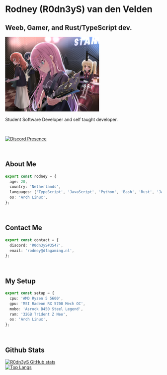 # Rodney (R0dn3yS) van den Velden

## Weeb, Gamer, and Rust/TypeScript dev.

<img src="./resources/bocchi.jpg" width="60%" />

<br>

Student Software Developer and self taught developer.

<br>

[![Discord Presence](https://lanyard.cnrad.dev/api/325254775828512778?borderRadius=15px&bg=002f50)](https://discord.com/users/325254775828512778)

<br>

## About Me 
```typescript
export const rodney = {
  age: 20,
  country: 'Netherlands',
  languages: ['TypeScript', 'JavaScript', 'Python', 'Bash', 'Rust', 'Java'],
  os: 'Arch Linux',
};
```

<br>

## Contact Me
```typescript
export const contact = {
  discord: 'R0dn3yS#3547',
  email: 'rodney@dfagaming.nl',
};
```

<br>

## My Setup
```typescript
export const setup = {
  cpu: 'AMD Ryzen 5 5600',
  gpu: 'MSI Radeon RX 5700 Mech OC',
  mobo: 'Asrock B450 Steel Legend',
  ram: '32GB Trident Z Neo',
  os: 'Arch Linux',
};
```

<br>

## Github Stats
[![R0dn3yS GitHub stats](https://github-readme-stats-git-masterrstaa-rickstaa.vercel.app/api?username=R0dn3yS&count_private=true&show_icons=true&theme=midnight-purple)](https://github.com/R0dn3yS)
<br>
[![Top Langs](https://github-readme-stats-git-masterrstaa-rickstaa.vercel.app/api/top-langs/?username=R0dn3yS&count_private=true&show_icons=true&theme=midnight-purple)](https://github.com/R0dn3yS)
